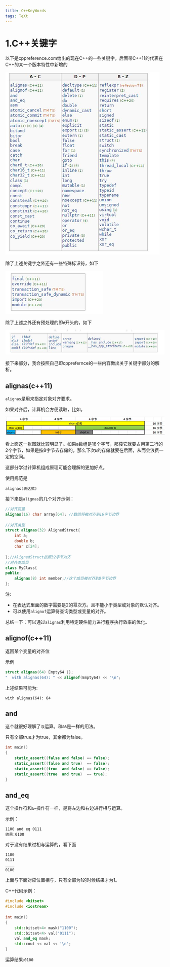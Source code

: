 ```yaml
---
title: C++KeyWords
tags: TeXt
---
```


# 1.C++关键字

以下是cppreference.com给出的现在C++的一些关键字，后面带C++11的代表在C++的某一个版本特性中新增的

![image-20240217201918296](./image/1/keywords.jpg)

除了上述关键字之外还有一些特殊标识符，如下

![image-20240217202112699](./image/1/special_1.jpg)

除了上述之外还有预处理的即`#`开头的，如下

![image-20240217202213965](./image/1/define.jpg)

接下来部分，我会按照自己即cpprefernce的一些内容做出关于关键字部分的解析。

## alignas(c++11)

`alignas`是用来指定对象对齐要求。

如果对齐后，计算机会方便读取，比如。

![image-20240218190816087](./image/1/alignas_1.jpg)

看上面这一张图就比较明显了。如果a数组是18个字节，那莪它就要占用第二行的2个字节，如果是按8字节去存储的，那么下次`b`的存储就要在后面，从而会浪费一定的空间。

这部分学过计算机组成原理可能会理解的更加好点。

使用规范是

```
alignas(表达式)
```

接下来是`alignas`的几个对齐示例：

```cpp
//对齐变量
alignas(16) char array[64]; //数组将被对齐到16字节边界

//对齐类型
struct alignas(32) AlignedStruct{
    int a;
    double b;
    char c[24];
    
};//AlignedStruct按照32字节对齐
//对齐类成员
class MyClass{
public:
	alignas(8) int member;//这个成员被对齐到8字节边界    
};
```

注:

* 在表达式里面的数字需要是2的幂次方。且不能小于类型或对象的默认对齐。
* 可以使用`alignof`运算符查询类型或变量的对齐。

总结一下：可以通过`alignas`利用特定硬件能力进行程序执行效率的优化。

## alignof(c++11)

返回某个变量的对齐位

示例

```cpp
struct alignas(64) Empty64 {};
"  with alignas(64): " << alignof(Empty64) << "\n";
```

上述结果可能为:

```
with alignas(64): 64
```

## and

这个就很好理解了`与`运算。和`&&`是一样的用法。

只有全部true才为true，其余都为false。

```cpp
int main()
{
    static_assert((false and false) == false);
    static_assert((false and true)  == false);
    static_assert((true  and false) == false);
    static_assert((true  and true)  == true);
}
```

## and_eq

这个操作符和`&=`操作符一样，是将左边和右边进行相与运算。

示例：

```
1100 and eq 0111
结果:0100
```

对于没有结果过相与运算的，看下面

```
1100
0111
____
0100
```

上面与下面对应位置相与，只有全部为1的时候结果才为1。

C++代码示例：

```cpp
#include <bitset>
#include <iostream>
 
int main()
{
    std::bitset<4> mask("1100");
    std::bitset<4> val("0111");
    val and_eq mask;
    std::cout << val << '\n';
}
```

运算结果:`0100`